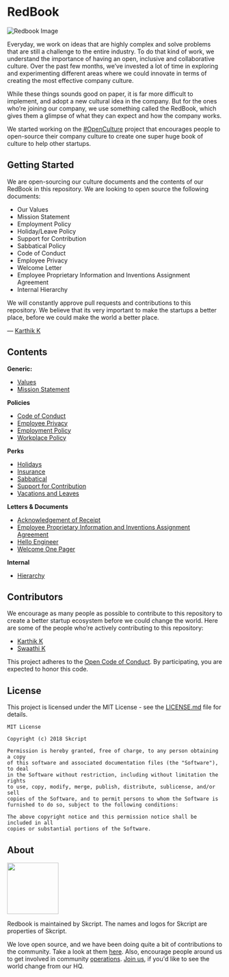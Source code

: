 # RedBook

![Redbook Image](redbook.jpeg)

Everyday, we work on ideas that are highly complex and solve problems that are still a challenge to the entire industry. To do that kind of work, we understand the importance of having an open, inclusive and collaborative culture. Over the past few months, we’ve invested a lot of time in exploring and experimenting different areas where we could innovate in terms of creating the most effective company culture. 

While these things sounds good on paper, it is far more difficult to implement, and adopt a new cultural idea in the company. But for the ones who’re joining our company, we use something called the RedBook, which gives them a glimpse of what they can expect and how the company works. 

We started working on the [#OpenCulture](https://twitter.com/SkcriptHQ/status/644131856334499841) project that encourages people to open-source their company culture to create one super huge book of culture to help other startups.


## Getting Started

We are open-sourcing our culture documents and the contents of our RedBook in this repository. We are looking to open source the following documents:

- Our Values
- Mission Statement
- Employment Policy
- Holiday/Leave Policy
- Support for Contribution
- Sabbatical Policy
- Code of Conduct
- Employee Privacy
- Welcome Letter
- Employee Proprietary Information and Inventions Assignment Agreement
- Internal Hierarchy

We will constantly approve pull requests and contributions to this repository. We believe that its very important to make the startups a better place, before we could make the world a better place.

— [Karthik K](https://twitter.com/imkarthikk)


## Contents

**Generic:**

- [Values](https://github.com/skcript/RedBook/blob/master/Values.md)
- [Mission Statement](https://github.com/skcript/RedBook/blob/master/Mission%20Statement.md)

**Policies**

- [Code of Conduct](https://github.com/skcript/RedBook/blob/master/Policies/Code%20of%20Conduct.md)
- [Employee Privacy](https://github.com/skcript/RedBook/blob/master/Policies/Employee%20Privacy.md)
- [Employment Policy](https://github.com/skcript/RedBook/blob/master/Policies/Employment%20Policy.md)
- [Workplace Policy](https://github.com/skcript/RedBook/blob/master/Policies/Workplace%20Policy.md)

**Perks**

- [Holidays](https://github.com/skcript/RedBook/blob/master/Perks/Holidays.md)
- [Insurance](https://github.com/skcript/RedBook/blob/master/Perks/Insurance.md)
- [Sabbatical](https://github.com/skcript/RedBook/blob/master/Perks/Sabbatical.md)
- [Support for Contribution](https://github.com/skcript/RedBook/blob/master/Perks/Support%20for%20Contribution.md)
- [Vacations and Leaves](https://github.com/skcript/RedBook/blob/master/Perks/Vacations%20and%20Leaves.md)

**Letters & Documents**

- [Acknowledgement of Receipt](https://github.com/skcript/RedBook/blob/master/Letters%20%26%20Documents/Acknowledgment%20of%20Receipt.md)
- [Employee Proprietary Information and Inventions Assignment Agreement](https://github.com/skcript/RedBook/blob/master/Letters%20%26%20Documents/EPIIAA.md)
- [Hello Engineer](https://github.com/skcript/RedBook/blob/master/Letters%20%26%20Documents/Hello%20Engineer.md)
- [Welcome One Pager](https://github.com/skcript/RedBook/blob/master/Letters%20%26%20Documents/Welcome%20One%20Pager.md)

**Internal**

- [Hierarchy](https://github.com/skcript/RedBook/blob/master/Internal/Hierarchy.md)


## Contributors

We encourage as many people as possible to contribute to this repository to create a better startup ecosystem before we could change the world. Here are some of the people who’re actively contributing to this repository:

- [Karthik K](https://github.com/imkarthikk)
- [Swaathi K](https://github.com/swaathi)

This project adheres to the [Open Code of Conduct][code-of-conduct]. By participating, you are expected to honor this code.

[code-of-conduct]: http://todogroup.org/opencodeofconduct/#RedBook/karthik@skcript.com


## License

This project is licensed under the MIT License - see the [LICENSE.md](LICENSE.md) file for details.

    MIT License

    Copyright (c) 2018 Skcript

    Permission is hereby granted, free of charge, to any person obtaining a copy
    of this software and associated documentation files (the "Software"), to deal
    in the Software without restriction, including without limitation the rights
    to use, copy, modify, merge, publish, distribute, sublicense, and/or sell
    copies of the Software, and to permit persons to whom the Software is
    furnished to do so, subject to the following conditions:

    The above copyright notice and this permission notice shall be included in all
    copies or substantial portions of the Software.



## About

<p><img src="https://www.skcript.com/images/brand/2020/skcript_black.png" width="120"/></p>

Redbook is maintained by Skcript. The names and logos for Skcript are properties of Skcript.

We love open source, and we have been doing quite a bit of contributions to the community. Take a look at them [here][skcriptoss]. Also, encourage people around us to get involved in community [operations][community]. [Join us][hiring], if you'd like to see the world change from our HQ.

[skcriptoss]: http://skcript.github.io/
[community]: http://discourse.skcript.com/
[hiring]: http://www.skcript.com/careers?utm_source=github
